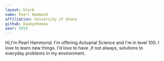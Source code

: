 ```yaml
---
layout: blurb
name: Pearl Hammond
affiliation: University of Ghana
github: Daakyehemaa
year: 2014
---
```

Hi,I'm Pearl Hammond. I'm offering Actuarial Science and I'm in level 100. I love to learn new things. I'd love to have ,if not always, 
solutions to everyday problems in my environment.
